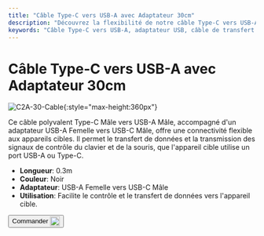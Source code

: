 ```yaml
---
title: "Câble Type-C vers USB-A avec Adaptateur 30cm"
description: "Découvrez la flexibilité de notre câble Type-C vers USB-A avec adaptateur, conçu pour un transfert de données et une transmission de signaux de contrôle sans faille. Parfait pour connecter des appareils avec ports USB-A ou Type-C."
keywords: "Câble Type-C vers USB-A, adaptateur USB, câble de transfert de données, câble de signal de contrôle, connectivité polyvalente"
---
```


# Câble Type-C vers USB-A avec Adaptateur 30cm

![C2A-30-Cable](https://assets.openterface.com/images/product/part/OP-04-CABLE30-C2A.webp){:style="max-height:360px"}

Ce câble polyvalent Type-C Mâle vers USB-A Mâle, accompagné d'un adaptateur USB-A Femelle vers USB-C Mâle, offre une connectivité flexible aux appareils cibles. Il permet le transfert de données et la transmission des signaux de contrôle du clavier et de la souris, que l'appareil cible utilise un port USB-A ou Type-C.

- **Longueur**: 0.3m
- **Couleur**: Noir
- **Adaptateur**: USB-A Femelle vers USB-C Mâle
- **Utilisation**: Facilite le contrôle et le transfert de données vers l'appareil cible.

<button class="md-button" onclick="window.location.href='https://shop.techxartisan.com/products/type-c-to-usb-a-cable-with-adapter'"> Commander <img src="https://assets.openterface.com/images/trademark/txa.svg" alt="TxA Shop" style="vertical-align: middle; height: 20px;"></button>
